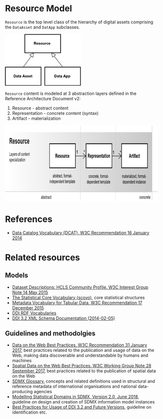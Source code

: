 # Resource Model

`Resource` is the top level class of the hierarchy of digital assets comprising the `DataAsset` and `DatApp` subclasses.

<!--- ![Resource taxonomy](figures/Resource_taxonomy.jpg) --->
<img src="figures/Resource_taxonomy.jpg" alt="Resource taxonomy" width="250px"></img>

`Resource` content is modeled at 3 abstraction layers defined in the Reference Architecture Document v2:

1. Resource - abstract content
2. Representation - concrete content (syntax)
3. Artifact - materialization

<!--- ![Resource model](figures/Resource.jpg) --->
<img src="figures/Resource.jpg" alt="Resource model" height="250px"></img>

# References
- [Data Catalog Vocabulary (DCAT). W3C Recommendation 16 January 2014](https://www.w3.org/TR/vocab-dcat/)

# Related resources

## Models
- [Dataset Descriptions: HCLS Community Profile. W3C Interest Group Note 14 May 2015](https://www.w3.org/TR/hcls-dataset/)
- [The Statistical Core Vocabulary (scovo)](http://sw.joanneum.at/scovo/schema.html), core statistical structures
- [Metadata Vocabulary for Tabular Data. W3C Recommendation 17 December 2015](https://www.w3.org/TR/tabular-metadata/)
- [DDI RDF Vocabularies](http://www.ddialliance.org/Specification/RDF)
- [DDI 3.2 XML Schema Documentation (2014-02-05)](https://www.ddialliance.org/Specification/DDI-Lifecycle/3.2/XMLSchema/FieldLevelDocumentation/)

## Guidelines and methodolgies
- [Data on the Web Best Practices. W3C Recommendation 31 January 2017](https://www.w3.org/TR/dwbp/), best practices related to the publication and usage of data on the Web, making data discoverable and understandable by humans and machines
- [Spatial Data on the Web Best Practices. W3C Working Group Note 28 September 2017](https://www.w3.org/TR/sdw-bp/), best practices related to the publication of spatial data on the Web
- [SDMX Glossary](https://sdmx.org/wp-content/uploads/SDMX_Glossary_Version_1_0_February_2016.docx), concepts and related definitions used in structural and reference metadata of international organisations and national data-producing agencies
- [Modelling Statistical Domains in SDMX, Version 2.0, June 2018](https://sdmx.org/wp-content/uploads/Modelling-statistical-domains-in-SDMX-v2-201806.docx), guideline on design and creation of SDMX information model instances
- [Best Practices for Usage of DDI 3.2 and Future Versions](https://www.ddialliance.org/system/files/DDI%203.2%20Best%20Practices_0.pdf), guideline on identification etc.




